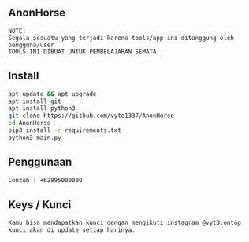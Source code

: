 ## AnonHorse

```
NOTE:
Segala sesuatu yang terjadi karena tools/app ini ditanggung oleh pengguna/user
TOOLS INI DIBUAT UNTUK PEMBELAJARAN SEMATA.
```

## Install
```sh
apt update && apt upgrade
apt install git
apt install python3
git clone https://github.com/vyte1337/AnonHorse
cd AnonHorse
pip3 install -r requirements.txt
python3 main.py
```

## Penggunaan
```sh
Contoh : +62895000000
```

## Keys / Kunci
```sh
Kamu bisa mendapatkan kunci dengan mengikuti instagram @vyt3.ontop
kunci akan di update setiap harinya.
```
